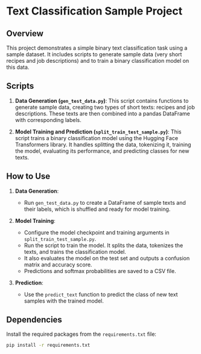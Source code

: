 # Text Classification Sample Project

## Overview

This project demonstrates a simple binary text classification task using a sample dataset. It includes scripts to generate sample data (very short recipes and job descriptions) and to train a binary classification model on this data.

## Scripts

1. **Data Generation (`gen_test_data.py`)**: This script contains functions to generate sample data, creating two types of short texts: recipes and job descriptions. These texts are then combined into a pandas DataFrame with corresponding labels.

2. **Model Training and Prediction (`split_train_test_sample.py`)**: This script trains a binary classification model using the Hugging Face Transformers library. It handles splitting the data, tokenizing it, training the model, evaluating its performance, and predicting classes for new texts.

## How to Use

1. **Data Generation**:
    - Run `gen_test_data.py` to create a DataFrame of sample texts and their labels, which is shuffled and ready for model training.

2. **Model Training**:
    - Configure the model checkpoint and training arguments in `split_train_test_sample.py`.
    - Run the script to train the model. It splits the data, tokenizes the texts, and trains the classification model.
    - It also evaluates the model on the test set and outputs a confusion matrix and accuracy score.
    - Predictions and softmax probabilities are saved to a CSV file.

3. **Prediction**:
    - Use the `predict_text` function to predict the class of new text samples with the trained model.

## Dependencies

Install the required packages from the `requirements.txt` file:

```sh
pip install -r requirements.txt
